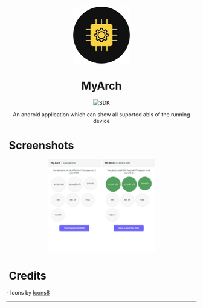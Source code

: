 <p align="center">
    <img height=150 width=150 src="resources/icon.webp"
</p>

<h1 align="center">
  <b>MyArch</b>
</h1>
 <div align="center">
        <img src="https://img.shields.io/badge/Android-5.0%20and%20up-brightgreen?logo=android&logoColor=white" alt="SDK" />
    <p>An android application which can show all suported abis of the running device</p>
</div>
<h1 align="left">
  <b>&nbsp;Screenshots</b>
</h1>
<div align="center">
<a href="./.resources/images/screenshot_2.png"><img width="140" height="249" src="resources/screenshot_1.webp"></a>
<a href="./.resources/images/screenshot_3.png"><img width="140" height="249" src="resources/screenshot_2.webp"></a>
</div>
<h1 align="left">
  <b>&nbsp;Credits</b>
</h1>
 - Icons by <a target="_blank" href="https://icons8.com/icon/">Icons8</a>

---
